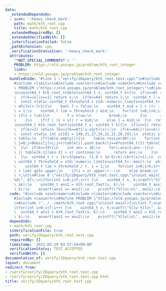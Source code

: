 ```yaml
---
data:
  _extendedDependsOn:
  - icon: ':heavy_check_mark:'
    path: math/kth_root.cpp
    title: math/kth_root.cpp
  _extendedRequiredBy: []
  _extendedVerifiedWith: []
  _isVerificationFailed: false
  _pathExtension: cpp
  _verificationStatusIcon: ':heavy_check_mark:'
  attributes:
    '*NOT_SPECIAL_COMMENTS*': ''
    PROBLEM: https://old.yosupo.jp/problem/kth_root_integer
    links:
    - https://old.yosupo.jp/problem/kth_root_integer
  bundledCode: "#line 1 \"verify/2Dquery/kth_root.test.cpp\"\n#include <iostream>\n\
    #include <limits>\n#include <vector>\n#include <cmath>\n#include <cassert>\n#define\
    \ PROBLEM \"https://old.yosupo.jp/problem/kth_root_integer\"\n#line 5 \"math/kth_root.cpp\"\
    \n\nuint64_t kth_root_stable(uint64_t x, uint64_t k){\n  if(x==0) return 0;\n\
    \  if(k==1||x==1) return x;\n  if(k>=64) return 1;\n  uint64_t l = 1, r = x;\n\
    \  const static uint64_t threshold = std::numeric_limits<uint64_t>::max();\n \
    \ while(r-l>1){\n    bool f = false;\n    uint64_t mid = l + ((r - l) >> 1), z\
    \ = 1;\n    uint64_t lim = threshold / mid;\n    for(int i=0;i<k;i++){\n     \
    \ if(z > lim){\n        f = true;\n        break;\n      }\n      z *= mid;\n\
    \    }\n    if(f | (z > x)) r = mid;\n    else l = mid;\n  }\n  return l;\n}\n\
    \nuint64_t kth_root_fast(uint64_t x, uint64_t k){\n  if(x<=1) return (k==0?1:x);\n\
    \  if(k<=2) return (k<=1?k==0?1:x:sqrtl(x));\n  if(k>=64||!(x>>k)) return 1;\n\
    \  const static int sz[8] = {40,31,27,24,22,21,20,19};\n  static std::vector<std::vector<uint64_t>>\
    \ table;\n  if(table.empty()){\n    table.resize(40);\n    for(int i=0;i<40;i++)for(uint64_t\
    \ j=0;j<8&&sz[j]>i;j++)table[i].push_back((i==0?uint64_t(1):table[i-1][j])*(j+3));\n\
    \  }\n  if(k>=19){\n    int ans = 10;\n    for(;ans>2;ans--){\n      if(sz[ans-3]<k\
    \ || table[k-1][ans-3] > x) continue;\n      return ans;\n    }\n    return 2;\n\
    \  }\n  uint64_t r = (k!=3?pow(x, (1.0 + 1e-6)/k):cbrt(x)+1);\n  const static\
    \ uint64_t threshold = std::numeric_limits<uint64_t>::max();\n  while(true){\n\
    \    uint64_t lim = threshold / r, z = 1;\n    for(int i=0;i<k;i++, z*=r) if(z\
    \ > lim) goto upper;\n    if(z > x) upper:r--;\n    else break;\n  }\n  return\
    \ r;\n}\n#line 8 \"verify/2Dquery/kth_root.test.cpp\"\n\nint main(){\n\tint T;scanf(\"\
    %d\", &T);\n\tfor(int i=0;i<T;i++) {\n    uint64_t x, k;scanf(\"%llu %llu\", &x,\
    \ &k);\n    uint64_t ans1 = kth_root_fast(x, k);\n    uint64_t ans2 = kth_root_stable(x,\
    \ k);\n    assert(ans1 == ans2);\n    printf(\"%llu\\n\", ans1);\n  }\n}\n"
  code: "#include <iostream>\n#include <limits>\n#include <vector>\n#include <cmath>\n\
    #include <cassert>\n#define PROBLEM \"https://old.yosupo.jp/problem/kth_root_integer\"\
    \n#include \"../../math/kth_root.cpp\"\n\nint main(){\n\tint T;scanf(\"%d\", &T);\n\
    \tfor(int i=0;i<T;i++) {\n    uint64_t x, k;scanf(\"%llu %llu\", &x, &k);\n  \
    \  uint64_t ans1 = kth_root_fast(x, k);\n    uint64_t ans2 = kth_root_stable(x,\
    \ k);\n    assert(ans1 == ans2);\n    printf(\"%llu\\n\", ans1);\n  }\n}\n"
  dependsOn:
  - math/kth_root.cpp
  isVerificationFile: true
  path: verify/2Dquery/kth_root.test.cpp
  requiredBy: []
  timestamp: '2021-03-29 03:57:54+09:00'
  verificationStatus: TEST_ACCEPTED
  verifiedWith: []
documentation_of: verify/2Dquery/kth_root.test.cpp
layout: document
redirect_from:
- /verify/verify/2Dquery/kth_root.test.cpp
- /verify/verify/2Dquery/kth_root.test.cpp.html
title: verify/2Dquery/kth_root.test.cpp
---
```

